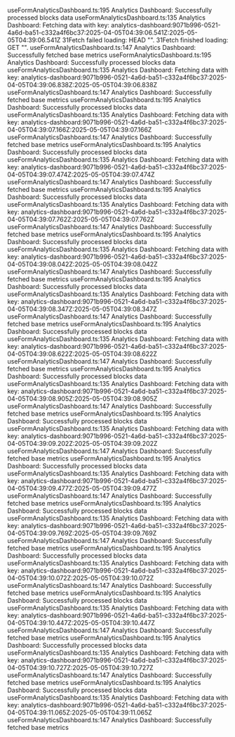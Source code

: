 useFormAnalyticsDashboard.ts:195 Analytics Dashboard: Successfully processed blocks data
useFormAnalyticsDashboard.ts:135 Analytics Dashboard: Fetching data with key: analytics-dashboard:9071b996-0521-4a6d-ba51-c332a4f6bc37:2025-04-05T04:39:06.541Z:2025-05-05T04:39:06.541Z
31Fetch failed loading: HEAD "<URL>".
31Fetch finished loading: GET "<URL>".
useFormAnalyticsDashboard.ts:147 Analytics Dashboard: Successfully fetched base metrics
useFormAnalyticsDashboard.ts:195 Analytics Dashboard: Successfully processed blocks data
useFormAnalyticsDashboard.ts:135 Analytics Dashboard: Fetching data with key: analytics-dashboard:9071b996-0521-4a6d-ba51-c332a4f6bc37:2025-04-05T04:39:06.838Z:2025-05-05T04:39:06.838Z
useFormAnalyticsDashboard.ts:147 Analytics Dashboard: Successfully fetched base metrics
useFormAnalyticsDashboard.ts:195 Analytics Dashboard: Successfully processed blocks data
useFormAnalyticsDashboard.ts:135 Analytics Dashboard: Fetching data with key: analytics-dashboard:9071b996-0521-4a6d-ba51-c332a4f6bc37:2025-04-05T04:39:07.166Z:2025-05-05T04:39:07.166Z
useFormAnalyticsDashboard.ts:147 Analytics Dashboard: Successfully fetched base metrics
useFormAnalyticsDashboard.ts:195 Analytics Dashboard: Successfully processed blocks data
useFormAnalyticsDashboard.ts:135 Analytics Dashboard: Fetching data with key: analytics-dashboard:9071b996-0521-4a6d-ba51-c332a4f6bc37:2025-04-05T04:39:07.474Z:2025-05-05T04:39:07.474Z
useFormAnalyticsDashboard.ts:147 Analytics Dashboard: Successfully fetched base metrics
useFormAnalyticsDashboard.ts:195 Analytics Dashboard: Successfully processed blocks data
useFormAnalyticsDashboard.ts:135 Analytics Dashboard: Fetching data with key: analytics-dashboard:9071b996-0521-4a6d-ba51-c332a4f6bc37:2025-04-05T04:39:07.762Z:2025-05-05T04:39:07.762Z
useFormAnalyticsDashboard.ts:147 Analytics Dashboard: Successfully fetched base metrics
useFormAnalyticsDashboard.ts:195 Analytics Dashboard: Successfully processed blocks data
useFormAnalyticsDashboard.ts:135 Analytics Dashboard: Fetching data with key: analytics-dashboard:9071b996-0521-4a6d-ba51-c332a4f6bc37:2025-04-05T04:39:08.042Z:2025-05-05T04:39:08.042Z
useFormAnalyticsDashboard.ts:147 Analytics Dashboard: Successfully fetched base metrics
useFormAnalyticsDashboard.ts:195 Analytics Dashboard: Successfully processed blocks data
useFormAnalyticsDashboard.ts:135 Analytics Dashboard: Fetching data with key: analytics-dashboard:9071b996-0521-4a6d-ba51-c332a4f6bc37:2025-04-05T04:39:08.347Z:2025-05-05T04:39:08.347Z
useFormAnalyticsDashboard.ts:147 Analytics Dashboard: Successfully fetched base metrics
useFormAnalyticsDashboard.ts:195 Analytics Dashboard: Successfully processed blocks data
useFormAnalyticsDashboard.ts:135 Analytics Dashboard: Fetching data with key: analytics-dashboard:9071b996-0521-4a6d-ba51-c332a4f6bc37:2025-04-05T04:39:08.622Z:2025-05-05T04:39:08.622Z
useFormAnalyticsDashboard.ts:147 Analytics Dashboard: Successfully fetched base metrics
useFormAnalyticsDashboard.ts:195 Analytics Dashboard: Successfully processed blocks data
useFormAnalyticsDashboard.ts:135 Analytics Dashboard: Fetching data with key: analytics-dashboard:9071b996-0521-4a6d-ba51-c332a4f6bc37:2025-04-05T04:39:08.905Z:2025-05-05T04:39:08.905Z
useFormAnalyticsDashboard.ts:147 Analytics Dashboard: Successfully fetched base metrics
useFormAnalyticsDashboard.ts:195 Analytics Dashboard: Successfully processed blocks data
useFormAnalyticsDashboard.ts:135 Analytics Dashboard: Fetching data with key: analytics-dashboard:9071b996-0521-4a6d-ba51-c332a4f6bc37:2025-04-05T04:39:09.202Z:2025-05-05T04:39:09.202Z
useFormAnalyticsDashboard.ts:147 Analytics Dashboard: Successfully fetched base metrics
useFormAnalyticsDashboard.ts:195 Analytics Dashboard: Successfully processed blocks data
useFormAnalyticsDashboard.ts:135 Analytics Dashboard: Fetching data with key: analytics-dashboard:9071b996-0521-4a6d-ba51-c332a4f6bc37:2025-04-05T04:39:09.477Z:2025-05-05T04:39:09.477Z
useFormAnalyticsDashboard.ts:147 Analytics Dashboard: Successfully fetched base metrics
useFormAnalyticsDashboard.ts:195 Analytics Dashboard: Successfully processed blocks data
useFormAnalyticsDashboard.ts:135 Analytics Dashboard: Fetching data with key: analytics-dashboard:9071b996-0521-4a6d-ba51-c332a4f6bc37:2025-04-05T04:39:09.769Z:2025-05-05T04:39:09.769Z
useFormAnalyticsDashboard.ts:147 Analytics Dashboard: Successfully fetched base metrics
useFormAnalyticsDashboard.ts:195 Analytics Dashboard: Successfully processed blocks data
useFormAnalyticsDashboard.ts:135 Analytics Dashboard: Fetching data with key: analytics-dashboard:9071b996-0521-4a6d-ba51-c332a4f6bc37:2025-04-05T04:39:10.072Z:2025-05-05T04:39:10.072Z
useFormAnalyticsDashboard.ts:147 Analytics Dashboard: Successfully fetched base metrics
useFormAnalyticsDashboard.ts:195 Analytics Dashboard: Successfully processed blocks data
useFormAnalyticsDashboard.ts:135 Analytics Dashboard: Fetching data with key: analytics-dashboard:9071b996-0521-4a6d-ba51-c332a4f6bc37:2025-04-05T04:39:10.447Z:2025-05-05T04:39:10.447Z
useFormAnalyticsDashboard.ts:147 Analytics Dashboard: Successfully fetched base metrics
useFormAnalyticsDashboard.ts:195 Analytics Dashboard: Successfully processed blocks data
useFormAnalyticsDashboard.ts:135 Analytics Dashboard: Fetching data with key: analytics-dashboard:9071b996-0521-4a6d-ba51-c332a4f6bc37:2025-04-05T04:39:10.727Z:2025-05-05T04:39:10.727Z
useFormAnalyticsDashboard.ts:147 Analytics Dashboard: Successfully fetched base metrics
useFormAnalyticsDashboard.ts:195 Analytics Dashboard: Successfully processed blocks data
useFormAnalyticsDashboard.ts:135 Analytics Dashboard: Fetching data with key: analytics-dashboard:9071b996-0521-4a6d-ba51-c332a4f6bc37:2025-04-05T04:39:11.065Z:2025-05-05T04:39:11.065Z
useFormAnalyticsDashboard.ts:147 Analytics Dashboard: Successfully fetched base metrics